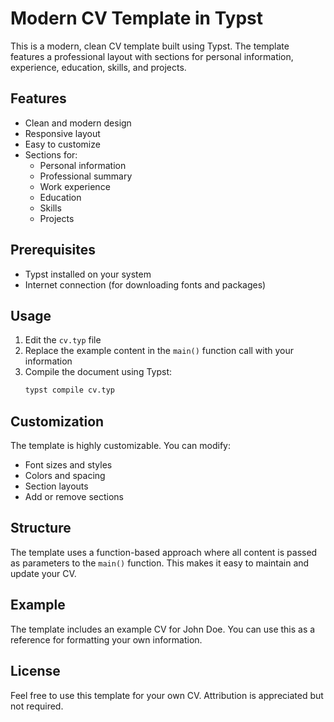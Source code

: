 # Modern CV Template in Typst

This is a modern, clean CV template built using Typst. The template features a professional layout with sections for personal information, experience, education, skills, and projects.

## Features

- Clean and modern design
- Responsive layout
- Easy to customize
- Sections for:
  - Personal information
  - Professional summary
  - Work experience
  - Education
  - Skills
  - Projects

## Prerequisites

- Typst installed on your system
- Internet connection (for downloading fonts and packages)

## Usage

1. Edit the `cv.typ` file
2. Replace the example content in the `main()` function call with your information
3. Compile the document using Typst:
   ```bash
   typst compile cv.typ
   ```

## Customization

The template is highly customizable. You can modify:

- Font sizes and styles
- Colors and spacing
- Section layouts
- Add or remove sections

## Structure

The template uses a function-based approach where all content is passed as parameters to the `main()` function. This makes it easy to maintain and update your CV.

## Example

The template includes an example CV for John Doe. You can use this as a reference for formatting your own information.

## License

Feel free to use this template for your own CV. Attribution is appreciated but not required. 